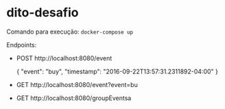 # dito-desafio

Comando para execução: ```docker-compose up```

Endpoints:

* POST http://localhost:8080/event 

    {
        "event": "buy",
        "timestamp": "2016-09-22T13:57:31.2311892-04:00"
    }
* GET http://localhost:8080/event?event=bu
* GET  http://localhost:8080/groupEventsa